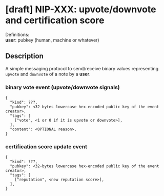 # [draft] NIP-XXX: upvote/downvote and certification score

Definitions:  
**user**: pubkey (human, machine or whatever)

## Description

A simple messaging protocol to send/receive binary values representing `upvote` and `downvote` of a note by a **user**.

### binary vote event (upvote/downvote signals)

```
{
  "kind": ???,
  "pubkey": <32-bytes lowercase hex-encoded public key of the event creator>,
  "tags": [
    ["vote", <1 or 0 if it is upvote or downvote>],
  ],
  "content": <OPTIONAL reason>,
}
```

### certification score update event

```
{
  "kind": ???,
  "pubkey": <32-bytes lowercase hex-encoded public key of the event creator>,
  "tags": [
    ["reputation", <new reputation score>],
  ],
}
```